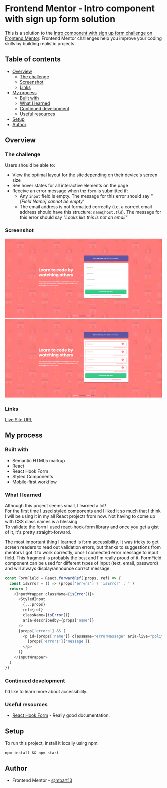 # Frontend Mentor - Intro component with sign up form solution

This is a solution to the [Intro component with sign up form challenge on Frontend Mentor](https://www.frontendmentor.io/challenges/intro-component-with-signup-form-5cf91bd49edda32581d28fd1). Frontend Mentor challenges help you improve your coding skills by building realistic projects. 

## Table of contents

- [Overview](#overview)
  - [The challenge](#the-challenge)
  - [Screenshot](#screenshot)
  - [Links](#links)
- [My process](#my-process)
  - [Built with](#built-with)
  - [What I learned](#what-i-learned)
  - [Continued development](#continued-development)
  - [Useful resources](#useful-resources)
- [Setup](#setup)
- [Author](#author)


## Overview

### The challenge

Users should be able to:

- View the optimal layout for the site depending on their device's screen size
- See hover states for all interactive elements on the page
- Receive an error message when the `form` is submitted if:
  - Any `input` field is empty. The message for this error should say *"[Field Name] cannot be empty"*
  - The email address is not formatted correctly (i.e. a correct email address should have this structure: `name@host.tld`). The message for this error should say *"Looks like this is not an email"*

### Screenshot

![](./screenshot1.png)
![](./screenshot2.png)


### Links

[Live Site URL](https://intro-component-with-signup-form-mbart13.vercel.app/)

## My process

### Built with

- Semantic HTML5 markup
- React
- React Hook Form
- Styled Components
- Mobile-first workflow


### What I learned

Although this project seems small, I learned a lot!  
For the first time I used styled components and I liked it so much that I think I will be using it in my all React projects from now. Not having to come up with CSS class names is a blessing.  
To validate the form I used react-hook-form library and once you get a gist of it, it's pretty straight-forward.  

The most important thing I learned is form accessibility. It was tricky to get screen readers to read out validation errors, but thanks to suggestions from mentors I got it to work correctly, once I connected error message to input field.
This fragment is probably the best and I'm really proud of it. FormField component can be used for different types of input (text, email, password) and will always display/announce correct message.
```js
const FormField = React.forwardRef((props, ref) => {
  const isError = () => (props['errors'] ? 'isError' : '')
  return (
    <InputWrapper className={isError()}>
      <StyledInput
        {...props}
        ref={ref}
        className={isError()}
        aria-describedby={props['name']}
      />
      {props['errors'] && (
        <p id={props['name']} className="errorMessage" aria-live="polite">
          {props['errors']['message']}
        </p>
      )}
    </InputWrapper>
  )
})
```

### Continued development

I'd like to learn more about accessibility.


### Useful resources

- [React Hook Form](https://react-hook-form.com/) - Really good documentation.


## Setup
To run this project, install it locally using npm:

```
npm install && npm start
```

## Author

- Frontend Mentor - [@mbart13](https://www.frontendmentor.io/profile/mbart13)

